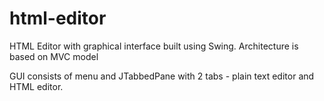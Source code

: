 # html-editor
HTML Editor with graphical interface built using Swing. Architecture is based on MVC model

GUI consists of menu and JTabbedPane with 2 tabs - plain text editor and HTML editor.